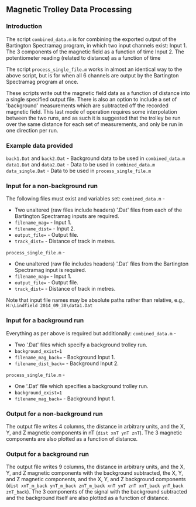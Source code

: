 ## Magnetic Trolley Data Processing

### Introduction
The script `combined_data.m` is for combining the exported output of the Bartington Spectramag program, in which two input channels exist:
Input 1. The 3 components of the magnetic field as a function of time
Input 2. The potentiometer reading (related to distance) as a function of time

The script `process_single_file.m` works in almost an identical way to the above script, but is for when all 6 channels are output by the Bartington Spectramag program at once.

These scripts write out the magnetic field data as a function of distance into a single specified output file. There is also an option to include a set of 'background' measurements which are subtracted off the recorded magnetic field. This last mode of operation requires some interpolation between the two runs, and as such it is suggested that the trolley be run over the same distance for each set of measurements, and only be run in one direction per run.

### Example data provided

`back1.Dat` and `back2.Dat` - Background data to be used in `combined_data.m`
`data1.Dat` and `data2.Dat` - Data to be used in `combined_data.m`
`data_single.Dat` - Data to be used in `process_single_file.m`

### Input for a non-background run
The following files must exist and variables set:
`combined_data.m` - 
* Two unaltered (raw files include headers) '.Dat' files from each of the Bartington Spectramag inputs are required.
* `filename_mag=` - Input 1.
* `filename_dist=` - Input 2.
* `output_file=` - Output file.
* `track_dist=` - Distance of track in metres.

`process_single_file.m` - 
* One unaltered (raw file includes headers) '.Dat' files from the Bartington Spectramag input is required.
* `filename_mag=` - Input 1.
* `output_file=` - Output file.
* `track_dist=` - Distance of track in metres.

Note that input file names may be absolute paths rather than relative, e.g., `H:\Lindfield 2014_09_30\data1.Dat`

### Input for a background run
Everything as per above is required but additionally:
`combined_data.m` - 
* Two '.Dat' files which specify a background trolley run.
* `background_exist=1`
* `filename_mag_back=` - Background Input 1.
* `filename_dist_back=` - Background Input 2.

`process_single_file.m` - 
* One '.Dat' file which specifies a background trolley run.
* `background_exist=1`
* `filename_mag_back=` - Background Input 1.

### Output for a non-background run
The output file writes 4 columns, the distance in arbitrary units, and the X, Y, and Z magnetic components in nT (`dist xnT ynT znT`).
The 3 magnetic components are also plotted as a function of distance.

### Output for a background run
The output file writes 9 columns, the distance in arbitrary units, and the X, Y, and Z magnetic components with the background subtracted, the X, Y, and Z magnetic components, and the X, Y, and Z background components (`dist xnT_m_back ynT_m_back znT_m_back xnT ynT znT xnT_back ynT_back znT_back`).
The 3 components of the signal with the background subtracted and the background itself are also plotted as a function of distance.


